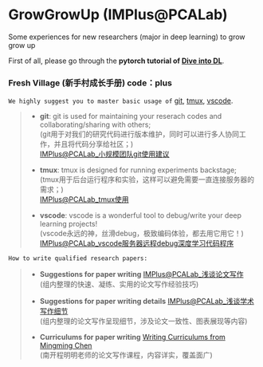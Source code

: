 # GrowGrowUp (IMPlus@PCALab)
Some experiences for new researchers (major in deep learning) to grow grow up

First of all, please go through the **pytorch tutorial of [Dive into DL](https://tangshusen.me/Dive-into-DL-PyTorch/#/)**. 

### Fresh Village (新手村成长手册) code：plus
`We highly suggest you to master basic usage of` [git](https://pan.baidu.com/s/1Vqt6CU7M-7YaKMDZgfYmsg), [tmux](https://pan.baidu.com/s/1ikcNPMHhaWE1rtcPQCJIag), [vscode](https://pan.baidu.com/s/16Q-MQpCUhMpzh2W4mtCPbA).


> * **git**: git is used for maintaining your reserach codes and collaborating/sharing with others;  
> (git用于对我们的研究代码进行版本维护，同时可以进行多人协同工作，并且将代码分享给社区；)  
> [IMPlus@PCALab_小规模团队git使用建议](https://pan.baidu.com/s/1Vqt6CU7M-7YaKMDZgfYmsg)
> 
> * **tmux**: tmux is designed for running experiments backstage;  
> (tmux用于后台运行程序和实验，这样可以避免需要一直连接服务器的需求；)  
> [IMPlus@PCALab_tmux使用](https://pan.baidu.com/s/1ikcNPMHhaWE1rtcPQCJIag)
> 
> * **vscode**: vscode is a wonderful tool to debug/write your deep learning projects!  
> (vscode永远的神，丝滑debug，极致编码体验，都去用它用它！)  
> [IMPlus@PCALab_vscode服务器远程debug深度学习代码程序](https://pan.baidu.com/s/16Q-MQpCUhMpzh2W4mtCPbA) 


`How to write qualified research papers:`

> * **Suggestions for paper writing** [IMPlus@PCALab_浅谈论文写作](https://pan.baidu.com/s/1HlYfXJeeYeqHVkkpaSeMMw)  
> (组内整理的快速、凝练、实用的论文写作经验技巧)
>
> * **Suggestions for paper writing details** [IMPlus@PCALab_浅谈学术写作细节](https://pan.baidu.com/s/1Qdq3Xr3rs4e3UUFYfHg3og)  
> (组内整理的论文写作呈现细节，涉及论文一致性、图表展现等内容)
>
> * **Curriculums for paper writing** [Writing Curriculums from Mingming Chen](https://mmcheng.net/writing/)  
> (南开程明明老师的论文写作课程，内容详实，覆盖面广)
